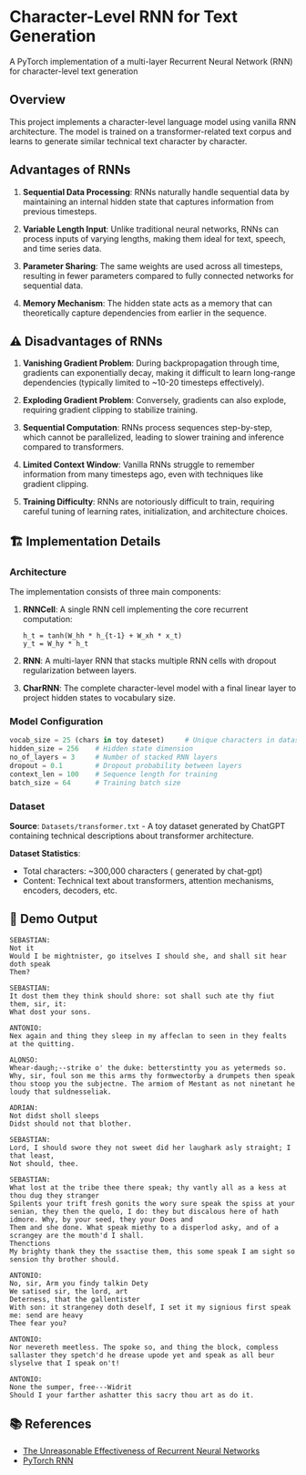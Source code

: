 # Character-Level RNN for Text Generation

A PyTorch implementation of a multi-layer Recurrent Neural Network (RNN) for character-level text generation

## Overview

This project implements a character-level language model using vanilla RNN architecture. The model is trained on a transformer-related text corpus and learns to generate similar technical text character by character.

## Advantages of RNNs

1. **Sequential Data Processing**: RNNs naturally handle sequential data by maintaining an internal hidden state that captures information from previous timesteps.

2. **Variable Length Input**: Unlike traditional neural networks, RNNs can process inputs of varying lengths, making them ideal for text, speech, and time series data.

3. **Parameter Sharing**: The same weights are used across all timesteps, resulting in fewer parameters compared to fully connected networks for sequential data.

4. **Memory Mechanism**: The hidden state acts as a memory that can theoretically capture dependencies from earlier in the sequence.

## ⚠️ Disadvantages of RNNs

1. **Vanishing Gradient Problem**: During backpropagation through time, gradients can exponentially decay, making it difficult to learn long-range dependencies (typically limited to ~10-20 timesteps effectively).

2. **Exploding Gradient Problem**: Conversely, gradients can also explode, requiring gradient clipping to stabilize training.

3. **Sequential Computation**: RNNs process sequences step-by-step, which cannot be parallelized, leading to slower training and inference compared to transformers.

4. **Limited Context Window**: Vanilla RNNs struggle to remember information from many timesteps ago, even with techniques like gradient clipping.

5. **Training Difficulty**: RNNs are notoriously difficult to train, requiring careful tuning of learning rates, initialization, and architecture choices.

## 🏗️ Implementation Details

### Architecture

The implementation consists of three main components:

1. **RNNCell**: A single RNN cell implementing the core recurrent computation:
   ```
   h_t = tanh(W_hh * h_{t-1} + W_xh * x_t)
   y_t = W_hy * h_t
   ```

2. **RNN**: A multi-layer RNN that stacks multiple RNN cells with dropout regularization between layers.

3. **CharRNN**: The complete character-level model with a final linear layer to project hidden states to vocabulary size.

### Model Configuration

```python
vocab_size = 25 (chars in toy dateset)     # Unique characters in dataset
hidden_size = 256    # Hidden state dimension
no_of_layers = 3     # Number of stacked RNN layers
dropout = 0.1        # Dropout probability between layers
context_len = 100    # Sequence length for training
batch_size = 64      # Training batch size
```

### Dataset

**Source**: `Datasets/transformer.txt` - A toy dataset generated by ChatGPT containing technical descriptions about transformer architecture.

**Dataset Statistics**:
- Total characters: ~300,000 characters ( generated by chat-gpt)
- Content: Technical text about transformers, attention mechanisms, encoders, decoders, etc.

## 🎯 Demo Output

```
SEBASTIAN:
Not it
Would I be mightnister, go itselves I should she, and shall sit hear doth speak
Them?

SEBASTIAN:
It dost them they think should shore: sot shall such ate thy fiut them, sir, it:
What dost your sons.

ANTONIO:
Nex again and thing they sleep in my affeclan to seen in they fealts at the quitting.

ALONSO:
Whear-daugh;--strike o' the duke: betterstintty you as yetermeds so. Why, sir, foul son me this arms thy formwectorby a drumpets then speak thou stoop you the subjectne. The armiom of Mestant as not ninetant he loudy that suldnesseliak.

ADRIAN:
Not didst sholl sleeps
Didst should not that blother.

SEBASTIAN:
Lord, I should swore they not sweet did her laughark asly straight; I that least,
Not should, thee.

SEBASTIAN:
What lost at the tribe thee there speak; thy vantly all as a kess at thou dug they stranger
Spilents your trift fresh gonits the wory sure speak the spiss at your senian, they then the quelo, I do: they but discalous here of hath idmore. Why, by your seed, they your Does and
Them and she done. What speak miethy to a disperlod asky, and of a scrangey are the mouth'd I shall.
Thenctions
My brighty thank they the ssactise them, this some speak I am sight so sension thy brother should.

ANTONIO:
No, sir, Arm you findy talkin Dety
We satised sir, the lord, art
Deterness, that the gallentister
With son: it strangeney doth deself, I set it my signious first speak me: send are heavy
Thee fear you?

ANTONIO:
Nor nevereth meetless. The spoke so, and thing the block, compless sallaster they spetch'd he drease upode yet and speak as all beur slyselve that I speak on't!

ANTONIO:
None the sumper, free---Widrit
Should I your farther ashatter this sacry thou art as do it.
```

## 📚 References

- [The Unreasonable Effectiveness of Recurrent Neural Networks](http://karpathy.github.io/2015/05/21/rnn-effectiveness/)
- [PyTorch RNN](https://docs.pytorch.org/docs/stable/generated/torch.nn.RNN.html)


